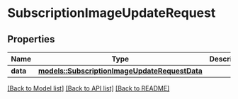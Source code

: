 # SubscriptionImageUpdateRequest

## Properties

Name | Type | Description | Notes
------------ | ------------- | ------------- | -------------
**data** | [**models::SubscriptionImageUpdateRequestData**](SubscriptionImageUpdateRequest_data.md) |  | 

[[Back to Model list]](../README.md#documentation-for-models) [[Back to API list]](../README.md#documentation-for-api-endpoints) [[Back to README]](../README.md)


